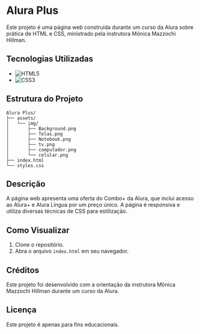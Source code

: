 # Alura Plus

Este projeto é uma página web construída durante um curso da Alura sobre prática de HTML e CSS, ministrado pela instrutora Mônica Mazzochi Hillman.

## Tecnologias Utilizadas

- ![HTML5](https://img.shields.io/badge/HTML5-E34F26?style=for-the-badge&logo=html5&logoColor=white)
- ![CSS3](https://img.shields.io/badge/CSS3-1572B6?style=for-the-badge&logo=css3&logoColor=white)

## Estrutura do Projeto
```plaintext
Alura Plus/
├── assets/
│   └── img/
│       ├── Background.png
│       ├── Telas.png
│       ├── Notebook.png
│       ├── tv.png
│       ├── computador.png
│       └── celular.png
├── index.html
└── styles.css
```



## Descrição

A página web apresenta uma oferta do Combo+ da Alura, que inclui acesso ao Alura+ e Alura Língua por um preço único. A página é responsiva e utiliza diversas técnicas de CSS para estilização.

## Como Visualizar

1. Clone o repositório.
2. Abra o arquivo `index.html` em seu navegador.

## Créditos

Este projeto foi desenvolvido com a orientação da instrutora Mônica Mazzochi Hillman durante um curso da Alura.

## Licença

Este projeto é apenas para fins educacionais.

